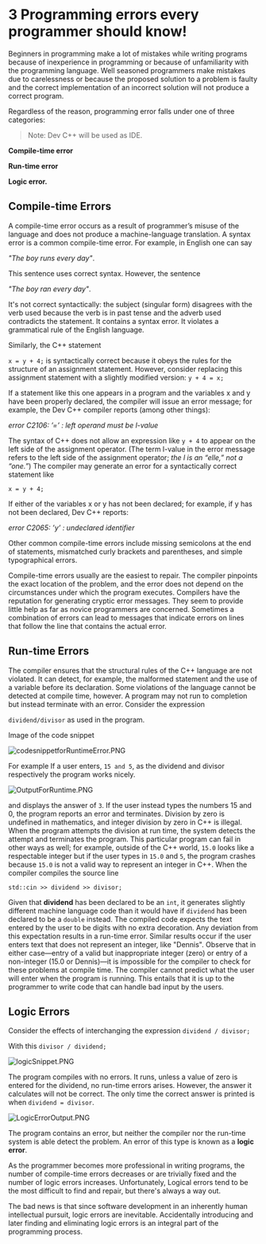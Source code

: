 # 3 Programming errors every programmer should know!

Beginners in programming make a lot of mistakes while writing programs because of inexperience in programming or because of unfamiliarity with the programming language. Well seasoned programmers make mistakes due to carelessness or because the proposed solution to a problem is faulty and the correct implementation of an incorrect solution will not produce a correct program.

 Regardless of the reason, programming error falls under one of three categories:
> Note: Dev C++ will be used as IDE.

**Compile-time error**

**Run-time error**

**Logic error.**

 

## Compile-time Errors

A compile-time error occurs as a result of   programmer’s misuse of the language and does not produce a machine-language translation. A syntax error is a common compile-time error.
 For example, in English one can say

*"The boy runs every day"*.

This sentence uses correct syntax. However, the sentence

*"The boy ran every day"*.

It's not correct syntactically: the subject (singular form) disagrees with the verb used because the verb is in past tense and the adverb used contradicts the statement. 
It contains a syntax error. It violates a grammatical rule of the English language.

Similarly, the C++ statement 

`x = y + 4;` 
is syntactically correct because it obeys the rules for the structure of an assignment statement.
However, consider replacing this assignment statement with a slightly modified version: 
`y + 4 = x;`

If a statement like this one appears in a program and the variables x and y have been properly declared, the compiler will issue an error message; for example, the Dev C++ compiler reports (among other things):

 *error C2106: ’=’ : left operand must be l-value*

The syntax of C++ does not allow an expression like `y + 4` to appear on the left side of the assignment operator.
(The term l-value in the error message refers to the left side of the assignment operator; *the l is an “elle,” not a “one.”*)
The compiler may generate an error for a syntactically correct statement like 

`x = y + 4;`

If either of the variables x or y has not been declared; for example, if y has not been declared, Dev C++ reports:

*error C2065: ’y’ : undeclared identifier*

Other common compile-time errors include missing semicolons at the end of statements, mismatched curly brackets and parentheses, and simple typographical errors.
 
Compile-time errors usually are the easiest to repair. The compiler pinpoints the exact location of the problem, and the error does not depend on the circumstances under which the program executes.
Compilers have the reputation for generating cryptic error messages. They seem to provide little help as far as novice programmers are concerned. Sometimes a combination of errors can lead to messages that indicate errors on lines that follow the line that contains the actual error.

## Run-time Errors

The compiler ensures that the structural rules of the C++ language are not violated. It can detect, for example, the malformed statement and the use of a variable before its declaration. Some violations of the language cannot be detected at compile time, however. A program may not run to completion but instead terminate with an error.
Consider the expression 

`dividend/divisor` as used in the program.

Image of the code snippet

![codesnippetforRuntimeError.PNG](https://cdn.hashnode.com/res/hashnode/image/upload/v1644832634677/hJZK87RGJ.png)


For example If a user enters, `15 and 5`, as the dividend and divisor respectively the program works nicely.


![OutputForRuntime.PNG](https://cdn.hashnode.com/res/hashnode/image/upload/v1644832672941/3g6O_XoK8.png)
 
and displays the answer of `3`. If the user instead types the numbers 15 and 0, the program reports an error and terminates. Division by zero is undefined in mathematics, and integer division by zero in C++ is illegal.
When the program attempts the division at run time, the system detects the attempt and terminates the program.
This particular program can fail in other ways as well; for example, outside of the C++ world, `15.0` looks like a respectable integer but if the user types in `15.0` and `5`, the program crashes because `15.0` is not a valid way to represent an integer in C++. When the compiler compiles the source line

`std::cin >> dividend >> divisor;`

Given that **dividend** has been declared to be an `int`, it generates slightly different machine language code than it would have if `dividend` has been declared to be a `double` instead. 
The compiled code expects the text entered by the user to be digits with no extra decoration. Any deviation from this expectation results in a run-time error. 
Similar results occur if the user enters text that does not represent an integer, like "Dennis".
Observe that in either case—entry of a valid but inappropriate integer (zero) or entry of a non-integer
(15.0 or Dennis)—it is impossible for the compiler to check for these problems at compile time. The compiler cannot predict what the user will enter when the program is running. This entails that it is up to the programmer to write code that can handle bad input by the users.

## Logic Errors

Consider the effects of interchanging the expression
`dividend / divisor;`

With this `divisor / dividend;`

![logicSnippet.PNG](https://cdn.hashnode.com/res/hashnode/image/upload/v1644832735758/bQwhu3-mTZ.png)

 
The program compiles with no errors. It runs, unless a value of zero is entered for the dividend, no run-time errors arises. However, the answer it calculates will not be correct. The only time the correct answer is printed is when `dividend = divisor`.

![LogicErrorOutput.PNG](https://cdn.hashnode.com/res/hashnode/image/upload/v1644832783166/Pol53qdQf.png)

The program contains an error, but neither the compiler nor the run-time system is able detect the problem.
An error of this type is known as a **logic error**.

As the programmer becomes more professional in writing programs, the number of compile-time errors decreases or are trivially fixed and the number of logic errors increases.
Unfortunately, Logical errors tend to be the most difficult to find and repair, but there's always a way out.

The bad news is that since software development in an inherently human intellectual pursuit, logic errors are inevitable. Accidentally introducing and later finding and eliminating logic errors is an integral part of the programming process.

